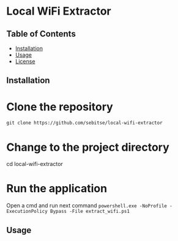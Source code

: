 # Local WiFi Extractor

## Table of Contents

- [Installation](#installation)
- [Usage](#usage)
- [License](#license)


## Installation

# Clone the repository
```git clone https://github.com/sebitse/local-wifi-extractor```

# Change to the project directory
cd local-wifi-extractor

# Run the application
Open a cmd and run  next command
```powershell.exe -NoProfile -ExecutionPolicy Bypass -File extract_wifi.ps1```


## Usage
